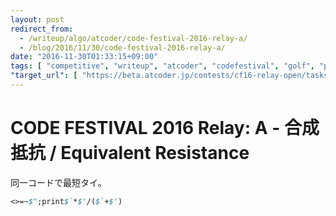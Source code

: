 ```yaml
---
layout: post
redirect_from:
  - /writeup/algo/atcoder/code-festival-2016-relay-a/
  - /blog/2016/11/30/code-festival-2016-relay-a/
date: "2016-11-30T01:33:15+09:00"
tags: [ "competitive", "writeup", "atcoder", "codefestival", "golf", "perl" ]
"target_url": [ "https://beta.atcoder.jp/contests/cf16-relay-open/tasks/relay_a" ]
---
```


# CODE FESTIVAL 2016 Relay: A - 合成抵抗 / Equivalent Resistance

同一コードで最短タイ。

``` perl
<>=~$";print$`*$'/($`+$')
```
